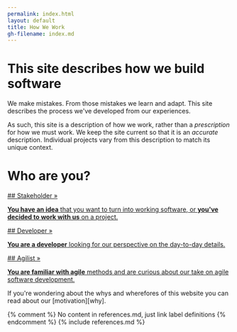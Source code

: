 ```yaml
---
permalink: index.html
layout: default
title: How We Work
gh-filename: index.md
---
```


# This site describes how we build software

We make mistakes.  From those mistakes we learn and adapt.  This site describes the process we've developed from our experiences.

As such, this site is a description of how we work,
rather than a *prescription* for how we must work.
We keep the site current so that it is an *accurate* description.
Individual projects vary from this description to match its unique context.

# Who are you?


<div class="role" markdown="1"><a href="/stakeholder_narrative.html">
## Stakeholder &raquo;

**You have an idea** that you want to turn into working software, or **you've decided
to work with us** on a project.
</a>
</div>

<div class="role" markdown="1"><a href="/developer_narrative.html">
## Developer &raquo;

**You are a developer** looking for our perspective on the day-to-day details.
</a>
</div>

<div class="role" markdown="1"><a href="/agilists.html">
## Agilist &raquo;

**You are familiar with agile** methods and are
curious about our take on agile software development.
</a>
</div>

If you're wondering about the whys and wherefores of this website 
you can read about our [motivation][why].


{% comment %} No content in references.md, just link label definitions {% endcomment %}
{% include references.md %}

